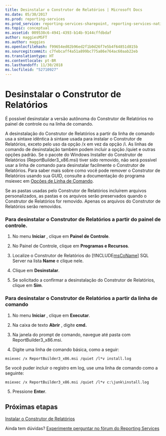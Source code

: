 ```yaml
---
title: Desinstalar o Construtor de Relatórios | Microsoft Docs
ms.date: 05/30/2017
ms.prod: reporting-services
ms.prod_service: reporting-services-sharepoint, reporting-services-native
ms.topic: conceptual
ms.assetid: 009538c6-4941-4393-b14b-9144cffdbdaf
author: maggiesMSFT
ms.author: maggies
ms.openlocfilehash: f99654ed02b96ed2f1b0d26f7e5b4f64851d815b
ms.sourcegitcommit: c7febcaff4a51a899bc775a86e764ac60aab22eb
ms.translationtype: HT
ms.contentlocale: pt-BR
ms.lasthandoff: 11/30/2018
ms.locfileid: "52710927"
---
```

# <a name="uninstall-report-builder"></a>Desinstalar o Construtor de Relatórios

É possível desinstalar a versão autônoma do Construtor de Relatórios no painel de controle ou na linha de comando.

A desinstalação do Construtor de Relatórios a partir da linha de comando usa a sintaxe idêntica à sintaxe usada para instalar o Construtor de Relatórios, exceto pelo uso da opção /x em vez da opção /i. As linhas de comando de desinstalação também podem incluir a opção /quiet e outras opções padrão. Se o pacote do Windows Installer do Construtor de Relatórios (ReportBuilder3_x86.msi) tiver sido removido, não será possível usar a linha de comando para desinstalar facilmente o Construtor de Relatórios. Para saber mais sobre como você pode remover o Construtor de Relatórios usando sua GUID, consulte a documentação do programa msiexec em [Opções de Linha de Comando](/windows/desktop/Msi/command-line-options).  

Se as pastas usadas pelo Construtor de Relatórios incluírem arquivos personalizados, as pastas e os arquivos serão preservados quando o Construtor de Relatórios for removido. Apenas os arquivos do Construtor de Relatórios serão removidos.  

### <a name="to-uninstall-report-builder-from-the-control-panel"></a>Para desinstalar o Construtor de Relatórios a partir do painel de controle.

1.  No menu **Iniciar** , clique em **Painel de Controle**.  
  
2.  No Painel de Controle, clique em **Programas e Recursos**.  
  
3.  Localize o Construtor de Relatórios do [!INCLUDE[msCoName](../../includes/msconame-md.md)] SQL Server na lista **Name** e clique nele.  
  
4.  Clique em **Desinstalar**.  
  
5.  Se solicitado a confirmar a desinstalação do Construtor de Relatórios, clique em **Sim**.  
  
### <a name="to-uninstall-report-builder-from-the-command-line"></a>Para desinstalar o Construtor de Relatórios a partir da linha de comando  
  
1.  No menu **Iniciar** , clique em **Executar**.  
  
2.  Na caixa de texto **Abrir** , digite **cmd.**  
  
3.  Na janela do prompt de comando, navegue até pasta com ReportBuilder3_x86.msi.  
  
4.  Digite uma linha de comando básica, como a seguir:  
  
 `msiexec /x ReportBuilder3_x86.msi /quiet /l*v install.log`  
  
 Se você puder incluir o registro em log, use uma linha de comando como a seguinte:  
  
 `msiexec /x ReportBuilder3_x86.msi /quiet /l*v c:\junk\install.log`  
  
5.  Pressione **Enter**.  

## <a name="next-steps"></a>Próximas etapas

[Instalar o Construtor de Relatórios](../../reporting-services/install-windows/install-report-builder.md)  

Ainda tem dúvidas? [Experimente perguntar no fórum do Reporting Services](https://go.microsoft.com/fwlink/?LinkId=620231)
